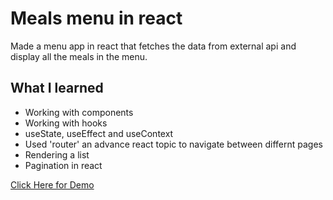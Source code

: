 # Meals menu in react

Made a menu app in react that fetches the data from external api and display all the meals in the menu.

## What I learned

- Working with components
- Working with hooks
- useState, useEffect and useContext
- Used 'router' an advance react topic to navigate between differnt pages
- Rendering a list
- Pagination in react

[Click Here for Demo](https://meals-menu.web.app/)
